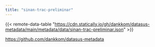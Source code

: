 ```yaml
---
title: "sinan-trac-preliminar"
---
```


{{< remote-data-table "https://cdn.statically.io/gh/dankkom/datasus-metadata/main/metadata/data/sinan-trac-preliminar.json" >}}

https://github.com/dankkom/datasus-metadata
